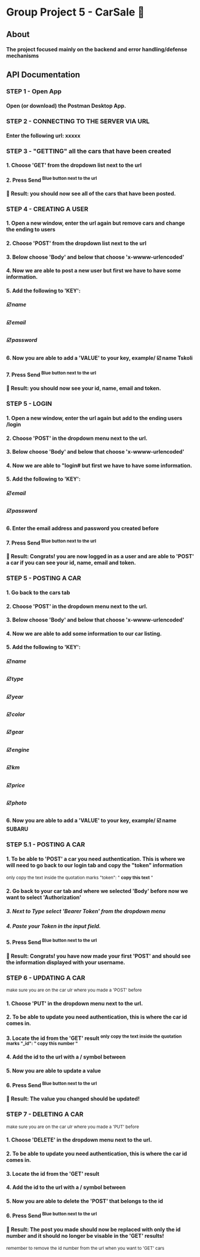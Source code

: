 # Group Project 5 - CarSale :red_car:
## About
#### The project focused mainly on the backend and error handling/defense mechanisms
## API Documentation 

### STEP 1 - Open App
#### Open (or download) the Postman Desktop App. 

### STEP 2 - CONNECTING TO THE SERVER VIA URL
#### Enter the following url: xxxxx

### STEP 3 - "GETTING" all the cars that have been created
#### 1. Choose 'GET' from the dropdown list next to the url
#### 2. Press Send <sup>Blue button next to the url</sup>
#### :partying_face: Result: you should now see all of the cars that have been posted.  

### STEP 4 - CREATING A USER
#### 1. Open a new window, enter the url again but remove cars and change the ending to users
#### 2. Choose 'POST' from the dropdown list next to the url
#### 3. Below choose 'Body' and below that choose 'x-wwww-urlencoded'
#### 4. Now we are able to post a new user but first we have to have some information.
#### 5. Add the following to 'KEY':
##### :ballot_box_with_check: name
##### :ballot_box_with_check: email
##### :ballot_box_with_check: password
#### 6. Now you are able to add a 'VALUE' to your key, example/ :ballot_box_with_check: name Tskoli
#### 7. Press Send <sup>Blue button next to the url</sup>
#### :partying_face: Result: you should now see your id, name, email and token.

### STEP 5 - LOGIN
#### 1. Open a new window, enter the url again but add to the ending users /login
#### 2. Choose 'POST' in the dropdown menu next to the url.
#### 3. Below choose 'Body' and below that choose 'x-wwww-urlencoded'
#### 4. Now we are able to "login# but first we have to have some information.
#### 5. Add the following to 'KEY':
##### :ballot_box_with_check: email
##### :ballot_box_with_check: password
#### 6. Enter the email address and password you created before
#### 7. Press Send <sup>Blue button next to the url</sup>
#### :partying_face: Result: Congrats! you are now logged in as a user and are able to 'POST' a car if you can see your id, name, email and token.

### STEP 5 - POSTING A CAR
#### 1. Go back to the cars tab
#### 2. Choose 'POST' in the dropdown menu next to the url.
#### 3. Below choose 'Body' and below that choose 'x-wwww-urlencoded'
#### 4. Now we are able to add some information to our car listing.
#### 5. Add the following to 'KEY':
##### :ballot_box_with_check: name
##### :ballot_box_with_check: type
##### :ballot_box_with_check: year
##### :ballot_box_with_check: color
##### :ballot_box_with_check: gear
##### :ballot_box_with_check: engine
##### :ballot_box_with_check: km
##### :ballot_box_with_check: price
##### :ballot_box_with_check: photo  
#### 6. Now you are able to add a 'VALUE' to your key, example/ :ballot_box_with_check: name SUBARU

### STEP 5.1 - POSTING A CAR
#### 1. To be able to 'POST' a car you need authentication. This is where we will need to go back to our login tab and copy the "token" information
<sup>only copy the text inside the quotation marks "token": " **copy this text** "</sup>
#### 2. Go back to your car tab and where we selected 'Body' before now we want to select 'Authorization'
##### 3. Next to **Type** select 'Bearer Token' from the dropdown menu
##### 4. Paste your Token in the input field.
#### 5. Press Send <sup>Blue button next to the url</sup>
#### :partying_face: Result: Congrats! you have now made your first 'POST' and should see the information displayed with your username.

### STEP 6 - UPDATING A CAR
<sup>make sure you are on the car ulr where you made a 'POST' before</sup>
#### 1. Choose 'PUT' in the dropdown menu next to the url.
#### 2. To be able to update you need authentication, this is where the **car id** comes in.
#### 3. Locate the id from the 'GET' result <sup>only copy the text inside the quotation marks "_id": " **copy this number** "</sup>
#### 4. Add the id to the url with a / symbol between
#### 5. Now you are able to update a value
#### 6. Press Send <sup>Blue button next to the url</sup>
#### :partying_face: Result: The value you changed should be updated!

### STEP 7 - DELETING A CAR
<sup>make sure you are on the car ulr where you made a 'PUT' before</sup>
#### 1. Choose 'DELETE' in the dropdown menu next to the url.
#### 2. To be able to update you need authentication, this is where the **car id** comes in.
#### 3. Locate the id from the 'GET' result
#### 4. Add the id to the url with a / symbol between
#### 5. Now you are able to delete the 'POST' that belongs to the id
#### 6. Press Send <sup>Blue button next to the url</sup>
#### :partying_face: Result: The post you made should now be replaced with only the id number and it should no longer be visable in the 'GET' results!
<sup>remember to remove the id number from the url when you want to 'GET' cars</sup>

